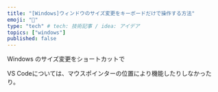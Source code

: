 ```yaml
---
title: "[Windows]ウィンドウのサイズ変更をキーボードだけで操作する方法"
emoji: "🦁"
type: "tech" # tech: 技術記事 / idea: アイデア
topics: ["windows"]
published: false
---
```

Windows のサイズ変更をショートカットで

VS Codeについては、マウスポインターの位置により機能したりしなかったり。
